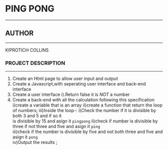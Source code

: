 # PING PONG
---
## AUTHOR
---
KIPROTICH COLLINS
### PROJECT DESCRIPTION
---
 1. Create an Html page to allow user input and output
 2. Create a Javascript,with seperating user interface and back-end interface
 3. Create a user interface
    i).Return false it is *NOT* a number
 4. Create a back-end with all the calculation following this specification
     i)create a variable that is an array
     ii)create a function that return the loop of numbers;
     iii)Inside the loop-:
        i)Check the number if it is divisible by both 3 and 5 and if so it  
         is divisible by 15 and asign it `pingpong`
        ii)check if number is divisible by three if not three and five and asign it `ping`  
        iii)check if the number is divisible by five and not both three and five and asign it `pong`  
      iv)Output the results ; 
